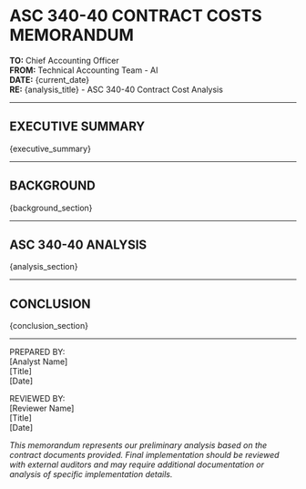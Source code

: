 # ASC 340-40 CONTRACT COSTS MEMORANDUM

**TO:** Chief Accounting Officer  
**FROM:** Technical Accounting Team - AI  
**DATE:** {current_date}  
**RE:** {analysis_title} - ASC 340-40 Contract Cost Analysis

---

## EXECUTIVE SUMMARY

{executive_summary}

---

## BACKGROUND

{background_section}

---

## ASC 340-40 ANALYSIS

{analysis_section}

---

## CONCLUSION

{conclusion_section}

---

PREPARED BY:<br>
[Analyst Name]<br>
[Title]<br>
[Date]

REVIEWED BY:<br>
[Reviewer Name]<br>
[Title]<br>
[Date]

*This memorandum represents our preliminary analysis based on the contract documents provided. Final implementation should be reviewed with external auditors and may require additional documentation or analysis of specific implementation details.*